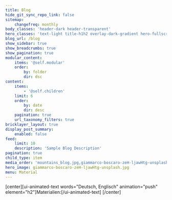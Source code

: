 ```yaml
---
title: Blog
hide_git_sync_repo_link: false
sitemap:
    changefreq: monthly
body_classes: 'header-dark header-transparent'
hero_classes: 'text-light title-h1h2 overlay-dark-gradient hero-fullscreen parallax'
blog_url: /blog
show_sidebar: true
show_breadcrumbs: true
show_pagination: true
modular_content:
    items: '@self.modular'
    order:
        by: folder
        dir: dsc
content:
    items:
        - '@self.children'
    limit: 6
    order:
        by: date
        dir: desc
    pagination: true
    url_taxonomy_filters: true
bricklayer_layout: true
display_post_summary:
    enabled: false
feed:
    limit: 10
    description: 'Sample Blog Description'
pagination: true
child_type: item
media_order: 'mountains_blog.jpg,giammarco-boscaro-zeH-ljawHtg-unsplash.jpg'
hero_image: giammarco-boscaro-zeH-ljawHtg-unsplash.jpg
menu: Material
---
```


[center][ui-animated-text words="Deutsch, Englisch" animation="push" element="h2"]Materialien:[/ui-animated-text]
[/center]